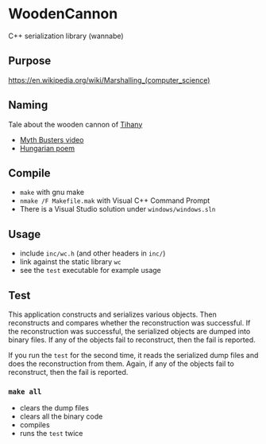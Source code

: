 # WoodenCannon
C++ serialization library (wannabe)

## Purpose
https://en.wikipedia.org/wiki/Marshalling_(computer_science)

## Naming
Tale about the wooden cannon of [Tihany](https://en.wikipedia.org/wiki/Tihany)
 * [Myth Busters video](https://www.youtube.com/watch?v=O6abBCyT69A)
 * [Hungarian poem](http://www.tihanyinfo.com/Tihany/Tihanyi_mondak_regek_versek/A_tihanyi_faagyu_igaz_tortenete.html)

## Compile
 * `make` with gnu make
 * `nmake /F Makefile.mak` with Visual C++ Command Prompt
 * There is a Visual Studio solution under `windows/windows.sln`

## Usage
 * include `inc/wc.h` (and other headers in `inc/`)
 * link against the static library `wc`
 * see the `test` executable for example usage

## Test
This application constructs and serializes various objects. Then reconstructs and compares whether the reconstruction was successful.
If the reconstruction was successful, the serialized objects are dumped into binary files.
If any of the objects fail to reconstruct, then the fail is reported.

If you run the `test` for the second time, it reads the serialized dump files and does the reconstruction from them.
Again, if any of the objects fail to reconstruct, then the fail is reported.

### `make all`
* clears the dump files
* clears all the binary code
* compiles
* runs the `test` twice
